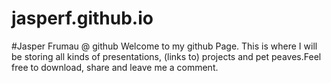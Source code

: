 jasperf.github.io
=================
#Jasper Frumau @ github
Welcome to my github Page. This is where I will be storing all kinds of presentations, (links to) projects and pet peaves.Feel free to download, share and leave me a comment.
